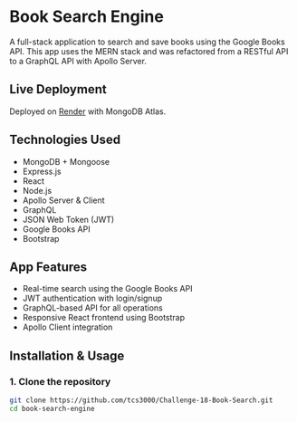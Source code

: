 #  Book Search Engine

A full-stack application to search and save books using the Google Books API. This app uses the MERN stack and was refactored from a RESTful API to a GraphQL API with Apollo Server.

##  Live Deployment

Deployed on [Render](https://render.com) with MongoDB Atlas.

##  Technologies Used

- MongoDB + Mongoose
- Express.js
- React
- Node.js
- Apollo Server & Client
- GraphQL
- JSON Web Token (JWT)
- Google Books API
- Bootstrap

##  App Features

- Real-time search using the Google Books API
- JWT authentication with login/signup
- GraphQL-based API for all operations
- Responsive React frontend using Bootstrap
- Apollo Client integration

##  Installation & Usage

### 1. Clone the repository

```bash
git clone https://github.com/tcs3000/Challenge-18-Book-Search.git
cd book-search-engine